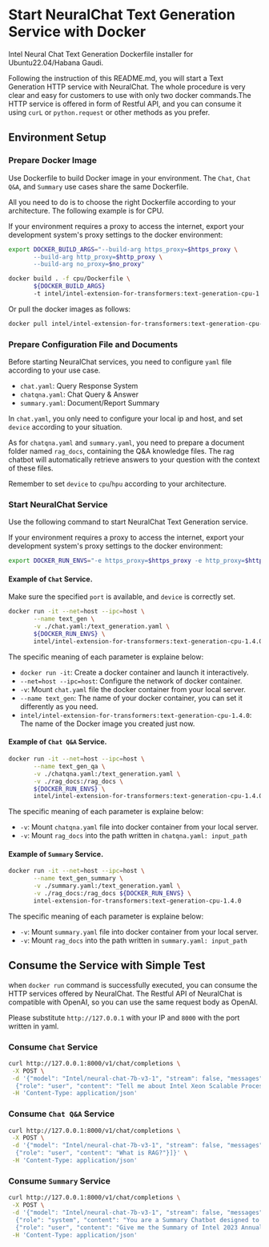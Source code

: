 # Start NeuralChat Text Generation Service with Docker
Intel Neural Chat Text Generation Dockerfile installer for Ubuntu22.04/Habana Gaudi.

Following the instruction of this README.md, you will start a Text Generation HTTP service with NeuralChat. The whole procedure is very clear and easy for customers to use with only two docker commands.The HTTP service is offered in form of Restful API, and you can consume it using `curL` or `python.request` or other methods as you prefer.

## Environment Setup

### Prepare Docker Image
Use Dockerfile to build Docker image in your environment. The `Chat`, `Chat Q&A`, and `Summary` use cases share the same Dockerfile. 

All you need to do is to choose the right Dockerfile according to your architecture. The following example is for CPU.

If your environment requires a proxy to access the internet, export your development system's proxy settings to the docker environment:

```bash
export DOCKER_BUILD_ARGS="--build-arg https_proxy=$https_proxy \
       --build-arg http_proxy=$http_proxy \
       --build-arg no_proxy=$no_proxy"

docker build . -f cpu/Dockerfile \
       ${DOCKER_BUILD_ARGS}
       -t intel/intel-extension-for-transformers:text-generation-cpu-1.4.0       
```
Or pull the docker images as follows:

```bash
docker pull intel/intel-extension-for-transformers:text-generation-cpu-1.4.0
```

### Prepare Configuration File and Documents
Before starting NeuralChat services, you need to configure `yaml` file according to your use case. 

- `chat.yaml`: Query Response System
- `chatqna.yaml`: Chat Query & Answer
- `summary.yaml`: Document/Report Summary

In `chat.yaml`, you only need to configure your local ip and host, and set `device` according to your situation.

As for `chatqna.yaml` and `summary.yaml`, you need to prepare a document folder named `rag_docs`, containing the Q&A knowledge files. The rag chatbot will automatically retrieve answers to your question with the context of these files.

Remember to set `device` to `cpu`/`hpu` according to your architecture.


### Start NeuralChat Service
Use the following command to start NeuralChat Text Generation service. 

If your environment requires a proxy to access the internet, export your development system's proxy settings to the docker environment:

```bash
export DOCKER_RUN_ENVS="-e https_proxy=$https_proxy -e http_proxy=$http_proxy -e no_proxy="localhost,127.0.0.1"
```
#### Example of `Chat` Service.

Make sure the specified `port` is available, and `device` is correctly set.
```bash
docker run -it --net=host --ipc=host \
       --name text_gen \
       -v ./chat.yaml:/text_generation.yaml \
       ${DOCKER_RUN_ENVS} \
       intel/intel-extension-for-transformers:text-generation-cpu-1.4.0
```
The specific meaning of each parameter is explaine below:
- `docker run -it`: Create a docker container and launch it interactively.
- `--net=host --ipc=host`: Configure the network of docker container.
- `-v`: Mount `chat.yaml` file the docker container from your local server.
- `--name text_gen`: The name of your docker container, you can set it differently as you need.
- `intel/intel-extension-for-transformers:text-generation-cpu-1.4.0`: The name of the Docker image you created just now.

#### Example of `Chat Q&A` Service.

```bash
docker run -it --net=host --ipc=host \
       --name text_gen_qa \
       -v ./chatqna.yaml:/text_generation.yaml \
       -v ./rag_docs:/rag_docs \
       ${DOCKER_RUN_ENVS} \
       intel/intel-extension-for-transformers:text-generation-cpu-1.4.0
```

The specific meaning of each parameter is explaine below:
- `-v`: Mount `chatqna.yaml` file into docker container from your local server.
- `-v`: Mount `rag_docs` into the path written in `chatqna.yaml: input_path`

#### Example of `Summary` Service.

```bash
docker run -it --net=host --ipc=host \
       --name text_gen_summary \
       -v ./summary.yaml:/text_generation.yaml \
       -v ./rag_docs:/rag_docs ${DOCKER_RUN_ENVS} \
       intel-extension-for-transformers:text-generation-cpu-1.4.0
```

The specific meaning of each parameter is explaine below:
- `-v`: Mount `summary.yaml` file into docker container from your local server.
- `-v`: Mount `rag_docs` into the path written in `summary.yaml: input_path`

## Consume the Service with Simple Test
when `docker run` command is successfully executed, you can consume the HTTP services offered by NeuralChat. The Restful API of NeuralChat is compatible with OpenAI, so you can use the same request body as OpenAI.


Please substitute `http://127.0.0.1` with your IP and `8000` with the port written in yaml.


### Consume `Chat` Service
```bash
curl http://127.0.0.1:8000/v1/chat/completions \
 -X POST \
 -d '{"model": "Intel/neural-chat-7b-v3-1", "stream": false, "messages": [
  {"role": "user", "content": "Tell me about Intel Xeon Scalable Processors."}]}' \
 -H 'Content-Type: application/json'
```

### Consume `Chat Q&A` Service
```bash
curl http://127.0.0.1:8000/v1/chat/completions \
 -X POST \
 -d '{"model": "Intel/neural-chat-7b-v3-1", "stream": false, "messages": [
  {"role": "user", "content": "What is RAG?"}]}' \
 -H 'Content-Type: application/json'
```

### Consume `Summary` Service
```bash
curl http://127.0.0.1:8000/v1/chat/completions \
 -X POST \
 -d '{"model": "Intel/neural-chat-7b-v3-1", "stream": false, "messages": [
  {"role": "system", "content": "You are a Summary Chatbot designed to help users quickly understand the main points of given texts. Your primary skill is summarization, which involves condensing lengthy information into concise, easily digestible summaries. When users provide you with text, whether it is an article, a document, or any form of written content, your task is to analyze the content and produce a summary that captures the essential information and key points. You should ensure that your summaries are accurate, neutral, and free from personal opinions or interpretations. Your goal is to save users time and make information more accessible by highlighting the most important aspects of the content they are interested in."},
  {"role": "user", "content": "Give me the Summary of Intel 2023 Annual Report."}]}' \
 -H 'Content-Type: application/json'
```
